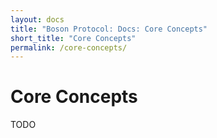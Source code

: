 ```yaml
---
layout: docs
title: "Boson Protocol: Docs: Core Concepts"
short_title: "Core Concepts"
permalink: /core-concepts/
---
```

# Core Concepts

TODO
